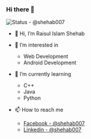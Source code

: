 ### Hi there 👋
 ![Status - @shehab007](https://github-readme-stats.vercel.app/api?username=Raisul-Islam-Shehab&&show_icons=true&title_color=ffffff&icon_color=bb2acf&text_color=daf7dc&bg_color=151515)
- 👋 Hi, I’m Raisul Islam Shehab

- 👀 I’m interested in 
   - Web Development
   - Android Development

- 🌱 I’m currently learning 
   - C++
   - Java
   - Python

- 📫 How to reach me 
   - [Facebook - @shehab007](https://www.facebook.com/raisulislam.shehab.3/)
   - [Linkedin - @shehab007](https://www.linkedin.com/in/raisul-islam-shehab-b71369232/)
